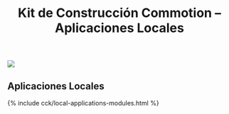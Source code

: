 ﻿---
layout: cck
title: Kit de Construcción Commotion – Aplicaciones Locales
site_section: docs
sub_section: [cck,cck-local-apps]
pdf-all: true
categories: 
created: 2014-06-05
changed: 2014-06-05
post_author: georgia
lang: es
---

<p><img src="/files/CCK_LocalApps_overview.png"><p>
<section>
<h2>Aplicaciones Locales</h2>
{% include cck/local-applications-modules.html %}
</section>

 
